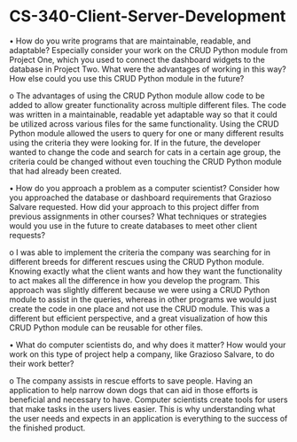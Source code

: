 # CS-340-Client-Server-Development

•	How do you write programs that are maintainable, readable, and adaptable? Especially consider your work on the CRUD Python module from Project One, which you used to connect the dashboard widgets to the database in Project Two. What were the advantages of working in this way? How else could you use this CRUD Python module in the future?

o	The advantages of using the CRUD Python module allow code to be added to allow greater functionality across multiple different files. The code was written in a maintainable, readable yet adaptable way so that it could be utilized across various files for the same functionality. Using the CRUD Python module allowed the users to query for one or many different results using the criteria they were looking for. If in the future, the developer wanted to change the code and search for cats in a certain age group, the criteria could be changed without even touching the CRUD Python module that had already been created.


•	How do you approach a problem as a computer scientist? Consider how you approached the database or dashboard requirements that Grazioso Salvare requested. How did your approach to this project differ from previous assignments in other courses? What techniques or strategies would you use in the future to create databases to meet other client requests?

o	I was able to implement the criteria the company was searching for in different breeds for different rescues using the CRUD Python module. Knowing exactly what the client wants and how they want the functionality to act makes all the difference in how you develop the program.  This approach was slightly different because we were using a CRUD Python module to assist in the queries, whereas in other programs we would just create the code in one place and not use the CRUD module. This was a different but efficient perspective, and a great visualization of how this CRUD Python module can be reusable for other files.


•	What do computer scientists do, and why does it matter? How would your work on this type of project help a company, like Grazioso Salvare, to do their work better?

o	The company assists in rescue efforts to save people. Having an application to help narrow down dogs that can aid in those efforts is beneficial and necessary to have. Computer scientists create tools for users that make tasks in the users lives easier. This is why understanding what the user needs and expects in an application is everything to the success of the finished product.

